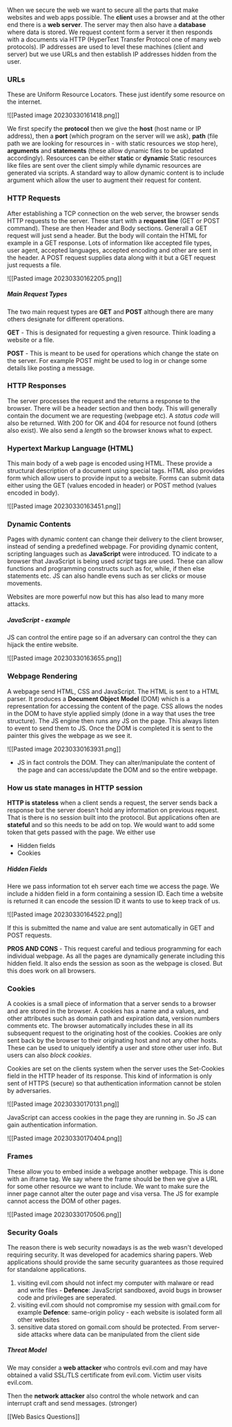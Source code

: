 When we secure the web we want to secure all the parts that make websites and web apps possible. The **client** uses a browser and at the other end there is a **web server**. The server may then also have a **database** where data is stored. We request content form a server it then responds with a documents via HTTP (HyperText Transfer Protocol one of many web protocols). IP addresses are used to level these machines (client and server) but we use URLs and then establish IP addresses hidden from the user.

### URLs
These are Uniform Resource Locators. These just identify some resource on the internet.

![[Pasted image 20230330161418.png]]

We first specify the **protocol** then we give the **host** (host name or IP address), then a **port** (which program on the server will we ask), **path** (file path we are looking for resources in - with static resources we stop here), **arguments** and **statements** (these allow dynamic files to be updated accordingly). Resources can be either **static** or **dynamic** Static resources like files are sent over the client simply while dynamic resources are generated via scripts. A standard way to allow dynamic content is to include argument which allow the user to augment their request for content.

### HTTP Requests
After establishing a TCP connection on the web server, the browser sends  HTTP requests to the server. These start with a **request line** (GET or POST command). These are then Header and Body sections. Generall a GET request will just send a header. But the body will contain the HTML for example in a GET response. Lots of information like accepted file types, user agent, accepted languages, accepted encoding and other are sent in the header. A POST request supplies data along with it but a GET request just requests a file.

![[Pasted image 20230330162205.png]]

##### Main Request Types
The two main request types are **GET** and **POST** although there are many others designate for different operations. 

**GET** - This is designated for requesting a given resource. Think loading a website or a file.

**POST** - This is meant to be used for operations which change the state on the server. For example POST might be used to log in or change some details like posting a message.

### HTTP Responses
The server processes the request and the returns a response to the browser. There will be a header section and then body. This will generally contain the document we are requesting (webpage etc). A *status code* will also be returned. With 200 for OK and 404 for resource not found (others also exist). We also send a *length* so the browser knows what to expect.

### Hypertext Markup Language (HTML)
This main body of a web page is encoded using HTML. These provide a structural description of a document using special tags. HTML also provides form which allow users to provide input to a website. Forms can submit data either using the GET (values encoded in header) or POST method (values encoded in body).

![[Pasted image 20230330163451.png]]

### Dynamic Contents
Pages with dynamic content can change their delivery to the client browser, instead of sending a predefined webpage. For providing dynamic content, scripting languages such as **JavaScript** were introduced. TO indicate to a browser that JavaScript is being used *script* tags are used. These can allow functions and programming constructs such as for, while, if then else statements etc. JS can also handle evens such as ser clicks or mouse movements.

Websites are more powerful now but this has also lead to many more attacks.

##### JavaScript - example
JS can control the entire page so if an adversary can control the  they can hijack the entire website.

![[Pasted image 20230330163655.png]]

### Webpage Rendering
A webpage send HTML, CSS and JavaScript. The HTML is sent to a HTML parser. It produces a **Document Object Model** (DOM) which is a representation for accessing the content of the page. CSS allows the nodes in the DOM to have style applied simply (done in a way that uses the tree structure). The JS engine then runs any JS on the page. This always listen to event to send them to JS. Once the DOM is completed it is sent to the painter this gives the webpage as we see it.

![[Pasted image 20230330163931.png]]

- JS in fact controls the DOM. They can alter/manipulate the content of the page and can access/update the DOM and so the entire webpage.

### How us state manages in HTTP session
**HTTP is stateless** when a client sends a request, the server sends back a response but the server doesn't hold any information on previous request. That is there is no session built into the protocol. But applications often are **stateful** and so this needs to be add on top. We would want to add some token that gets passed with the page. We either use

- Hidden fields
- Cookies

##### Hidden Fields
Here we pass information tot eh server each time we access the page. We include a hidden field in a form containing a session ID. Each time a website is returned it can encode the session ID it wants to use to keep track of us.  

![[Pasted image 20230330164522.png]]

If this is submitted the name and value are sent automatically in GET and POST requests.

**PROS AND CONS** - This request careful and tedious programming for each individual webpage. As all the pages are dynamically generate including this hidden field.  It also ends the session as soon as the webpage is closed. But this does work on all browsers.


### Cookies
A cookies is a small piece of information that a server sends to a browser and are stored in the browser. A cookies has a name and a values, and other attributes such as domain path and expiration data, version numbers comments etc. The browser automatically includes these in all its subsequent request to the originating host of the cookies. Cookies are only sent back by the browser to their originating host and not any other hosts. These can be used to uniquely identify a user and store other user info. But users can also *block cookies*.

Cookies are set on the clients system when the server uses the Set-Cookies field in the HTTP header of its response. This kind of information is only sent of HTTPS (secure) so that authentication information cannot be stolen by adversaries.

![[Pasted image 20230330170131.png]]

JavaScript can access cookies in the page they are running in. So JS can gain authentication information.

![[Pasted image 20230330170404.png]]

### Frames
These allow you to embed inside a webpage another webpage. This is done with an iframe tag. We say where the frame should be then we give a URL for some other resource we want to include. We want to make sure the inner page cannot alter the outer page and visa versa. The JS for example cannot access the DOM of other pages.

![[Pasted image 20230330170506.png]]

### Security Goals
The reason there is web security nowadays is as the web wasn't developed requiring security. It was developed for academics sharing papers. Web applications should provide the same security guarantees as those required for standalone applications.

1. visiting evil.com should not infect my computer with malware or read and write files - **Defence**: JavaScript sandboxed, avoid bugs in browser code and privileges are seperated.
2. visiting evil.com should not compromise my session with gmail.com for example **Defence**: same-origin policy - each website is isolated form all other websites
3. sensitive data stored on gomail.com should be protected. From server-side attacks where data can be manipulated from the client side

##### Threat Model
We may consider a **web attacker** who controls evil.com and may have obtained a valid SSL/TLS certificate from evil.com. Victim user visits evil.com.

Then the **network attacker** also control the whole network and can interrupt craft and send messages. (stronger)

[[Web Basics Questions]]